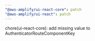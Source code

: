 ```yaml
---
"@aws-amplify/ui-react-core": patch
"@aws-amplify/ui-react": patch
---
```


chore(ui-react-core): add missing value to AuthenticatorRouteComponentKey
